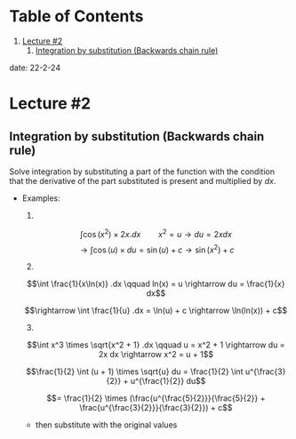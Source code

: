 
# Table of Contents

1.  [Lecture #2](#org74563c5)
    1.  [Integration by substitution (Backwards chain rule)](#org063116d)

date: 22-2-24


<a id="org74563c5"></a>

# Lecture #2


<a id="org063116d"></a>

## Integration by substitution (Backwards chain rule)

Solve integration by substituting a part of the function with the condition that the derivative of the part substituted is present and multiplied by $dx$.

-   Examples:
    
    1.  
    
    $$\int \cos(x^2) \times 2x .dx \qquad x^2 = u \rightarrow du = 2x dx$$
    $$\rightarrow \int \cos(u) \times du = \sin(u) + c \rightarrow \sin(x^2) + c$$
    
    2.  
    
    $$\int \frac{1}{x\ln(x)} .dx \qquad ln(x) = u \rightarrow du = \frac{1}{x} dx$$
    
    $$\rightarrow \int \frac{1}{u} .dx = \ln(u) + c \rightarrow \ln(ln(x)) + c$$
    
    3.  
    
    $$\int x^3 \times \sqrt{x^2 + 1} .dx \qquad u = x^2 + 1 \rightarrow du = 2x dx \rightarrow x^2 = u + 1$$
    
    $$\frac{1}{2} \int (u + 1) \times \sqrt{u} du = \frac{1}{2} \int u^{\frac{3}{2}} + u^{\frac{1}{2}} du$$
    
    $$= \frac{1}{2} \times (\frac{u^{\frac{5}{2}}}{\frac{5}{2}} + \frac{u^{\frac{3}{2}}}{\frac{3}{2}}) + c$$

    - then substitute with the original values

